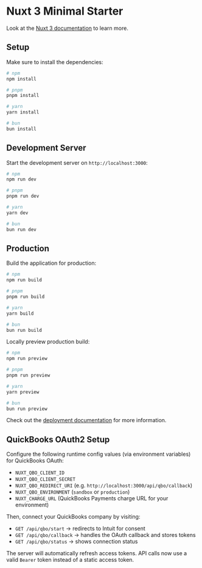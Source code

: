 # Nuxt 3 Minimal Starter

Look at the [Nuxt 3 documentation](https://nuxt.com/docs/getting-started/introduction) to learn more.

## Setup

Make sure to install the dependencies:

```bash
# npm
npm install

# pnpm
pnpm install

# yarn
yarn install

# bun
bun install
```

## Development Server

Start the development server on `http://localhost:3000`:

```bash
# npm
npm run dev

# pnpm
pnpm run dev

# yarn
yarn dev

# bun
bun run dev
```

## Production

Build the application for production:

```bash
# npm
npm run build

# pnpm
pnpm run build

# yarn
yarn build

# bun
bun run build
```

Locally preview production build:

```bash
# npm
npm run preview

# pnpm
pnpm run preview

# yarn
yarn preview

# bun
bun run preview
```

Check out the [deployment documentation](https://nuxt.com/docs/getting-started/deployment) for more information.

## QuickBooks OAuth2 Setup

Configure the following runtime config values (via environment variables) for QuickBooks OAuth:

- `NUXT_QBO_CLIENT_ID`
- `NUXT_QBO_CLIENT_SECRET`
- `NUXT_QBO_REDIRECT_URI` (e.g. `http://localhost:3000/api/qbo/callback`)
- `NUXT_QBO_ENVIRONMENT` (`sandbox` or `production`)
- `NUXT_CHARGE_URL` (QuickBooks Payments charge URL for your environment)

Then, connect your QuickBooks company by visiting:

- `GET /api/qbo/start` → redirects to Intuit for consent
- `GET /api/qbo/callback` → handles the OAuth callback and stores tokens
- `GET /api/qbo/status` → shows connection status

The server will automatically refresh access tokens. API calls now use a valid `Bearer` token instead of a static access token.
